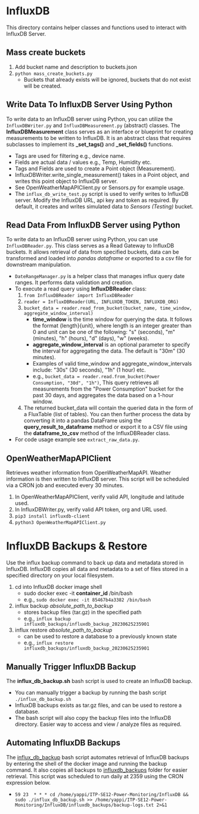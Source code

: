 # InfluxDB 
This directory contains helper classes and functions used to interact with InfluxDB Server.

## Mass create buckets
1. Add bucket name and description to buckets.json
2. ``python mass_create_buckets.py``
	* Buckets that already exists will be ignored, buckets that do not exist will be created.

## Write Data To InfluxDB Server Using Python
To write data to an InfluxDB server using Python, you can utilize the ``InfluxDBWriter.py`` and ``InfluxDBMeasurement.py`` (abstract) classes. The **InfluxDBMeasurement** class serves as an interface or blueprint for creating measurements to be written to InfluxDB. It is an abstract class that requires subclasses to implement its **_set_tags()** and **_set_fields()** functions. 
* Tags are used for filtering e.g., device name.
* Fields are actual data / values e.g., Temp, Humidity etc.
* Tags and Fields are used to create a Point object (Measurement). 
* InfluxDBWriter.write_single_measurement() takes in a Point object, and writes this point object to InfluxDB server.
* See OpenWeatherMapAPIClient.py or Sensors.py for example usage. 
* The ``influx_db_write_test.py`` script is used to verify writes to InfluxDB server. Modify the InfluxDB URL, api key and token as required. By default, it creates and writes simulated data to *Sensors (Testing)* bucket.  

## Read Data From InfluxDB Server using Python
To write data to an InfluxDB server using Python, you can use ``InfluxDBReader.py``. This class serves as a Read Gateway to InfluxDB buckets. It allows retrieval of data from specified buckets, data can be transformed and loaded into *pandas dataframe* or exported to a csv file for downstream manipulation.
* ``DateRangeManager.py`` is a helper class that manages influx query date ranges. It performs data validation and creation.
* To execute a read query using **InfluxDBReader** class:
	1. ``from InfluxDBReader import InfluxDBReader``
	2. ``reader = InfluxDBReader(URL, INFLUXDB_TOKEN, INFLUXDB_ORG)``
	3. ``bucket_data = reader.read_from_bucket(bucket_name, time_window, aggregate_window_interval)``
		* **time_window** is the time window for querying the data. It follows the format {length}{unit}, where length is an integer greater than 0 and unit can be one of the following: "s" (seconds), "m" (minutes), "h" (hours), "d" (days), "w" (weeks).
		* **aggregate_window_interval** is an optional parameter to specify the interval for aggregating the data. The default is "30m" (30 minutes).
		* Examples of valid time_window and aggregate_window_intervals include: "30s" (30 seconds), "1h" (1 hour) etc.
		* e.g., ``bucket_data = reader.read.from_bucket(Power Consumption, "30d", "1h")``, This query retrieves all measurements from the "Power Consumption" bucket for the past 30 days, and aggregates the data based on a 1-hour window.
	4. The returned bucket_data will contain the queried data in the form of a FluxTable (list of tables). You can then further process the data by converting it into a pandas DataFrame using the **query_result_to_dataframe** method or export it to a CSV file using the **dataframe_to_csv** method of the InfluxDBReader class.
* For code usage example see ``extract_raw_data.py``. 

## OpenWeatherMapAPIClient
Retrieves weather information from OpenWeatherMapAPI. Weather information is then written to InfluxDB server. This script will be scheduled via a CRON job and executed every 30 minutes. 
1. In OpenWeatherMapAPIClient, verify valid API, longitude and latitude used.
2. In InfluxDBWriter.py, verify valid API token, org and URL used. 
3. ``pip3 install influxdb-client``
4. ``python3 OpenWeatherMapAPIClient.py``

# InfluxDB Backups & Restore
Use the influx backup command to back up data and metadata stored in InfluxDB. InfluxDB copies all data and metadata to a set of files stored in a specified directory on your local filesystem.
1. cd into InfluxDB docker image shell
	* sudo docker exec -it **container_id** /bin/bash
	* e.g., ``sudo docker exec -it 85467b4a3382 /bin/bash``
2. influx backup *absolute_path_to_backup*
	* stores backup files (tar.gz) in the specified path
	* e.g., ``influx backup influxdb_backups/influxdb_backup_20230625235901``
3. influx restore *absolute_path_to_backup*
	* can be used to restore a database to a previously known state
	* e.g., ``influx restore influxdb_backups/influxdb_backup_20230625235901``

## Manually Trigger InfluxDB Backup
The **influx_db_backup.sh** bash script is used to create an InfluxDB backup. 
* You can manually trigger a backup by running the bash script ``./influx_db_backup.sh``
* InfluxDB backups exists as tar.gz files, and can be used to restore a database.
* The bash script will also copy the backup files into the InfluxDB directory. Easier way to access and view / analyze files as required. 

## Automating InfluxDB Backups
The [influx_db_backup](../InfluxDB/influx_db_backup.sh) bash script automates retrieval of InfluxDB backups by entering the shell of the docker image and running the backup command. It also copies all backups to [influxdb_backups](../InfluxDB/influxdb_backups) folder for easier retrieval. This script was scheduled to run daily at 2359 using the CRON expression below.
* ``59 23  * * * cd /home/yappi/ITP-SE12-Power-Monitoring/InfluxDB && sudo ./influx_db_backup.sh >> /home/yappi/ITP-SE12-Power-Monitoring/InfluxDB/influxdb_backups/backup-logs.txt 2>&1``
